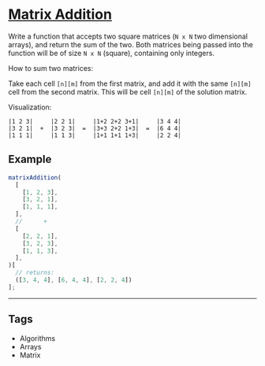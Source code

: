 # [Matrix Addition](https://www.codewars.com/kata/526233aefd4764272800036f)

Write a function that accepts two square matrices (`N x N` two dimensional arrays), and return the sum of the two. Both matrices being passed into the function will be of size `N x N` (square), containing only integers.

How to sum two matrices:

Take each cell `[n][m]` from the first matrix, and add it with the same `[n][m]` cell from the second matrix. This will be cell `[n][m]` of the solution matrix.

Visualization:

```
|1 2 3|     |2 2 1|     |1+2 2+2 3+1|     |3 4 4|
|3 2 1|  +  |3 2 3|  =  |3+3 2+2 1+3|  =  |6 4 4|
|1 1 1|     |1 1 3|     |1+1 1+1 1+3|     |2 2 4|
```

## Example

```javascript
matrixAddition(
  [
    [1, 2, 3],
    [3, 2, 1],
    [1, 1, 1],
  ],
  //      +
  [
    [2, 2, 1],
    [3, 2, 3],
    [1, 1, 3],
  ],
)[
  // returns:
  ([3, 4, 4], [6, 4, 4], [2, 2, 4])
];
```

---

## Tags

- Algorithms
- Arrays
- Matrix
